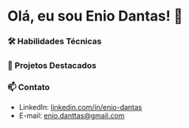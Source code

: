 # Olá, eu sou Enio Dantas! 👋  

### 🛠 Habilidades Técnicas  

### 🌟 Projetos Destacados  

### 📫 Contato  
- LinkedIn: [linkedin.com/in/enio-dantas](https://www.linkedin.com/in/enio-dantas)  
- E-mail: enio.danttas@gmail.com  
